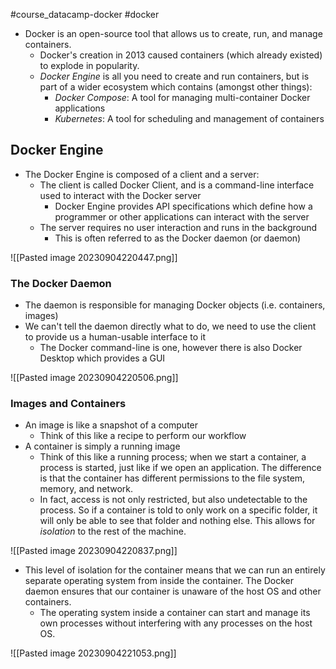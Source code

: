 #course_datacamp-docker #docker

- Docker is an open-source tool that allows us to create, run, and manage containers.
    - Docker's creation in 2013 caused containers (which already existed) to explode in popularity.
    - *Docker Engine* is all you need to create and run containers, but is part of a wider ecosystem which contains (amongst other things):
        - *Docker Compose*: A tool for managing multi-container Docker applications
        - *Kubernetes*: A tool for scheduling and management of containers

## Docker Engine

- The Docker Engine is composed of a client and a server:
    - The client is called Docker Client, and is a command-line interface used to interact with the Docker server
        - Docker Engine provides API specifications which define how a programmer or other applications can interact with the server
    - The server requires no user interaction and runs in the background
        - This is often referred to as the Docker daemon (or daemon)

![[Pasted image 20230904220447.png]]
### The Docker Daemon

- The daemon is responsible for managing Docker objects (i.e. containers, images)
- We can't tell the daemon directly what to do, we need to use the client to provide us a human-usable interface to it
    - The Docker command-line is one, however there is also Docker Desktop which provides a GUI

![[Pasted image 20230904220506.png]]
### Images and Containers

- An image is like a snapshot of a computer
    - Think of this like a recipe to perform our workflow
- A container is simply a running image
    - Think of this like a running process; when we start a container, a process is started, just like if we open an application. The difference is that the container has different permissions to the file system, memory, and network.
    - In fact, access is not only restricted, but also undetectable to the process. So if a container is told to only work on a specific folder, it will only be able to see that folder and nothing else. This allows for *isolation* to the rest of the machine.

![[Pasted image 20230904220837.png]]

- This level of isolation for the container means that we can run an entirely separate operating system from inside the container. The Docker daemon ensures that our container is unaware of the host OS and other containers.
    - The operating system inside a container can start and manage its own processes without interfering with any processes on the host OS.

![[Pasted image 20230904221053.png]]